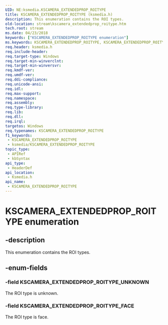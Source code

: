 ```yaml
---
UID: NE:ksmedia.KSCAMERA_EXTENDEDPROP_ROITYPE
title: KSCAMERA_EXTENDEDPROP_ROITYPE (ksmedia.h)
description: This enumeration contains the ROI types.
old-location: stream\kscamera_extendedprop_roitype.htm
tech.root: stream
ms.date: 04/23/2018
keywords: ["KSCAMERA_EXTENDEDPROP_ROITYPE enumeration"]
ms.keywords: KSCAMERA_EXTENDEDPROP_ROITYPE, KSCAMERA_EXTENDEDPROP_ROITYPE enumeration [Streaming Media Devices], KSCAMERA_EXTENDEDPROP_ROITYPE_FACE, KSCAMERA_EXTENDEDPROP_ROITYPE_UNKNOWN, ksmedia/KSCAMERA_EXTENDEDPROP_ROITYPE, ksmedia/KSCAMERA_EXTENDEDPROP_ROITYPE_FACE, ksmedia/KSCAMERA_EXTENDEDPROP_ROITYPE_UNKNOWN, stream.kscamera_extendedprop_roitype
req.header: ksmedia.h
req.include-header: 
req.target-type: Windows
req.target-min-winverclnt: 
req.target-min-winversvr: 
req.kmdf-ver: 
req.umdf-ver: 
req.ddi-compliance: 
req.unicode-ansi: 
req.idl: 
req.max-support: 
req.namespace: 
req.assembly: 
req.type-library: 
req.lib: 
req.dll: 
req.irql: 
targetos: Windows
req.typenames: KSCAMERA_EXTENDEDPROP_ROITYPE
f1_keywords:
 - KSCAMERA_EXTENDEDPROP_ROITYPE
 - ksmedia/KSCAMERA_EXTENDEDPROP_ROITYPE
topic_type:
 - APIRef
 - kbSyntax
api_type:
 - HeaderDef
api_location:
 - Ksmedia.h
api_name:
 - KSCAMERA_EXTENDEDPROP_ROITYPE
---
```


# KSCAMERA_EXTENDEDPROP_ROITYPE enumeration


## -description

This enumeration contains the ROI types.

## -enum-fields

### -field KSCAMERA_EXTENDEDPROP_ROITYPE_UNKNOWN

The ROI type is unknown.

### -field KSCAMERA_EXTENDEDPROP_ROITYPE_FACE

The ROI type is face.

